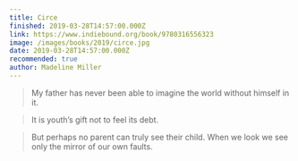 ```yaml
---
title: Circe
finished: 2019-03-28T14:57:00.000Z
link: https://www.indiebound.org/book/9780316556323
image: /images/books/2019/circe.jpg
date: 2019-03-28T14:57:00.000Z
recommended: true
author: Madeline Miller
---
```

> My father has never been able to imagine the world without himself in it. 

> It is youth’s gift not to feel its debt. 

> But perhaps no parent can truly see their child. When we look we see only the mirror of our own faults. 